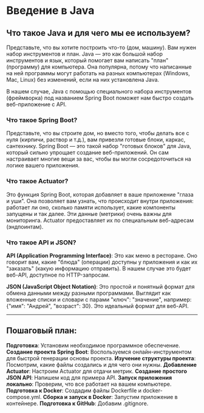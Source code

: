 # Введение в Java

## Что такое Java и для чего мы ее используем?

Представьте, что вы хотите построить что-то (дом, машину). Вам нужен набор инструментов и план. Java — это как большой набор инструментов и язык, который помогает вам написать "план" (программу) для компьютера. Она популярна, потому что написанные на ней программы могут работать на разных компьютерах (Windows, Mac, Linux) без изменений, если на них установлена Java.

В нашем случае, Java с помощью специального набора инструментов (фреймворка) под названием Spring Boot поможет нам быстро создать веб-приложение с API.

### Что такое Spring Boot?

Представьте, что вы строите дом, но вместо того, чтобы делать все с нуля (кирпичи, раствор и т.д.), вам привезли готовые блоки, каркас, сантехнику. Spring Boot — это такой набор "готовых блоков" для Java, который сильно упрощает создание веб-приложений. Он сам настраивает многие вещи за вас, чтобы вы могли сосредоточиться на логике вашего приложения.

### Что такое Actuator?

Это функция Spring Boot, которая добавляет в ваше приложение "глаза и уши". Она позволяет вам узнать, что происходит внутри приложения: работает ли оно, сколько памяти использует, какие компоненты запущены и так далее. Эти данные (метрики) очень важны для мониторинга. Actuator предоставляет их по специальным веб-адресам (эндпоинтам).

### Что такое API и JSON?

**API (Application Programming Interface)**: Это как меню в ресторане. Оно говорит вам, какие "блюда" (операции) доступны у приложения и как их "заказать" (какую информацию отправить). В нашем случае это будет веб-API, доступное по HTTP-запросам.

**JSON (JavaScript Object Notation)**: Это простой и понятный формат для обмена данными между разными программами. Выглядит как вложенные списки и словари с парами "ключ": "значение", например: {"имя": "Андрей", "возраст": 30}. Это идеальный формат для веб-API.

---

## Пошаговый план:

**Подготовка**: Установим необходимое программное обеспечение.
**Создание проекта Spring Boot**: Воспользуемся онлайн-инструментом для быстрой генерации основы проекта.
**Изучение структуры проекта**: Посмотрим, какие файлы создались и для чего они нужны.
**Добавление Actuator**: Настроим Actuator для отдачи метрик.
**Создание простого JSON API**: Напишем код для примера API.
**Запуск приложения локально**: Проверим, что все работает на вашем компьютере.
**Подготовка к Docker**: Создадим файлы Dockerfile и docker-compose.yml.
**Сборка и запуск в Docker**: Запустим приложение в контейнере.
**Подготовка к GitHub**: Добавим .gitignore.
